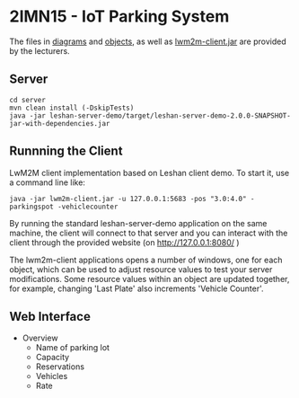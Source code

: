 # 2IMN15 - IoT Parking System

The files in [diagrams](diagrams/) and [objects](objects/), as well as [lwm2m-client.jar](lwm2m-client.jar) are provided by the lecturers.

## Server

```
cd server
mvn clean install (-DskipTests)
java -jar leshan-server-demo/target/leshan-server-demo-2.0.0-SNAPSHOT-jar-with-dependencies.jar
```

## Runnning the Client

LwM2M client implementation based on Leshan client demo. To start it, use a command line like:

```
java -jar lwm2m-client.jar -u 127.0.0.1:5683 -pos "3.0:4.0" -parkingspot -vehiclecounter
```

By running the standard leshan-server-demo application on the
same machine, the client will connect to that server and you
can interact with the client through the provided website (on http://127.0.0.1:8080/ )

The lwm2m-client applications opens a number of windows, one for each
object, which can be used to adjust resource values to test your
server modifications. Some resource values within an object are
updated together, for example, changing 'Last Plate' also increments
'Vehicle Counter'.

## Web Interface

- Overview
  - Name of parking lot
  - Capacity
  - Reservations
  - Vehicles
  - Rate